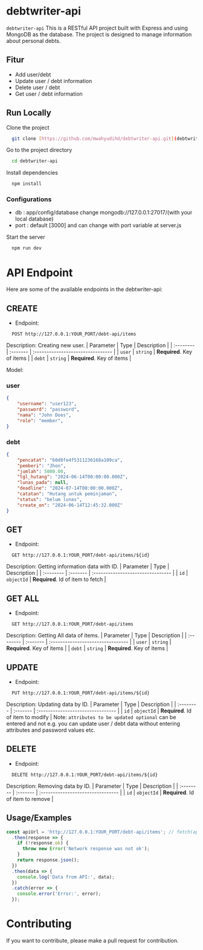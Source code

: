 # debtwriter-api

`debtwriter-api` This is a RESTful API project built with Express and using MongoDB as the database. The project is designed to manage information about personal debts.

## Fitur

- Add user/debt
- Update user / debt information
- Delete user / debt
- Get user / debt information
  
## Run Locally

Clone the project

```bash
  git clone [https://github.com/mwahyudihd/debtwriter-api.git](debtwriter-api.git)
```

Go to the project directory

```bash
  cd debtwriter-api
```

Install dependencies

```bash
  npm install
```
### Configurations
- db : app/config/database change mongodb://127.0.0.1:27017/(with your local database)
- port : default [3000] and can change with port variable at server.js

Start the server

```bash
  npm run dev
```

# API Endpoint
Here are some of the available endpoints in the debtwriter-api:

## CREATE
- Endpoint:
```http
  POST http://127.0.0.1:YOUR_PORT/debt-api/items
```
Description: Creating new user.
| Parameter | Type     | Description                       |
| :-------- | :------- | :-------------------------------- |
| `user`      | `string` | **Required**. Key of items |
| `debt`      | `string` | **Required**. Key of items |

Model:
### user
```json
{
    "username": "user123",
    "password": "password",
    "nama": "John Does",
    "role": "member",
}
```
### debt
```json
{
    "pencatat": "60d0fe4f5311236168a109ca",
    "pemberi": "Jhon",
    "jumlah": 5000.00,
    "tgl_hutang": "2024-06-14T00:00:00.000Z",
    "lunas_pada": null,
    "deadline": "2024-07-14T00:00:00.000Z",
    "catatan": "Hutang untuk peminjaman",
    "status": "belum lunas",
    "create_on": "2024-06-14T12:45:32.000Z"
}
```

## GET
- Endpoint:
```http
  GET http://127.0.0.1:YOUR_PORT/debt-api/items/${id}
```
Description: Getting information data with ID.
| Parameter | Type     | Description                       |
| :-------- | :------- | :-------------------------------- |
| `id`      | `objectId` | **Required**. Id of item to fetch |

## GET ALL
- Endpoint:
```http
  GET http://127.0.0.1:YOUR_PORT/debt-api/items
```
Description: Getting All data of items.
| Parameter | Type     | Description                       |
| :-------- | :------- | :-------------------------------- |
| `user`      | `string` | **Required**. Key of items |
| `debt`      | `string` | **Required**. Key of items |

## UPDATE
- Endpoint:
```http
  PUT http://127.0.0.1:YOUR_PORT/debt-api/items/${id}
```
Description: Updating data by ID.
| Parameter | Type     | Description                       |
| :-------- | :------- | :-------------------------------- |
| `id`      | `objectId` | **Required**. Id of item to modify |
Note: `attributes to be updated optional` can be entered and not e.g. you can update user / debt data without entering attributes and password values etc.

## DELETE
- Endpoint:
```http
  DELETE http://127.0.0.1:YOUR_PORT/debt-api/items/${id}
```
Description: Removing data by ID.
| Parameter | Type     | Description                       |
| :-------- | :------- | :-------------------------------- |
| `id`      | `objectId` | **Required**. Id of item to remove |

## Usage/Examples

```javascript
const apiUrl = 'http://127.0.0.1:YOUR_PORT/debt-api/items'; // fetch(apiUrl)
  .then(response => {
    if (!response.ok) {
      throw new Error('Network response was not ok');
    }
    return response.json();
  })
  .then(data => {
    console.log('Data from API:', data);
  })
  .catch(error => {
    console.error('Error:', error);
  });

```
# Contributing
If you want to contribute, please make a pull request for contribution.
